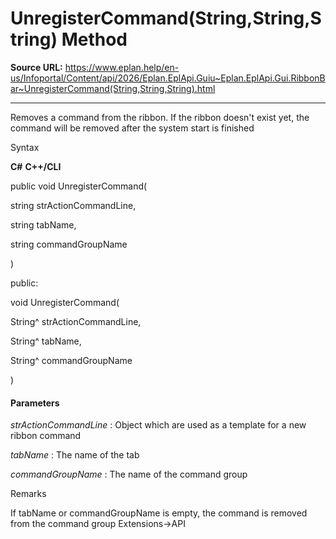 # UnregisterCommand(String,String,String) Method

**Source URL:** https://www.eplan.help/en-us/Infoportal/Content/api/2026/Eplan.EplApi.Guiu~Eplan.EplApi.Gui.RibbonBar~UnregisterCommand(String,String,String).html

---

Removes a command from the ribbon. If the ribbon doesn't exist yet, the command will be removed after the system start is finished

Syntax

**C#**
**C++/CLI**


public void UnregisterCommand( 

   string strActionCommandLine,

   string tabName,

   string commandGroupName

)

public:

void UnregisterCommand( 

   String^ strActionCommandLine,

   String^ tabName,

   String^ commandGroupName

)


#### Parameters

*strActionCommandLine*
:   Object which are used as a template for a new ribbon command

*tabName*
:   The name of the tab

*commandGroupName*
:   The name of the command group

Remarks

If tabName or commandGroupName is empty, the command is removed from the command group Extensions->API
